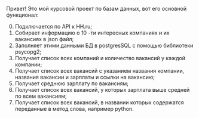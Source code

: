 Привет! Это мой курсовой проект по базам данных, вот его основной функционал:

0. Подключается по API к HH.ru;
1. Собирает информацию о 10 -ти интересных компаниях и их вакансиях в json файл;
2. Заполняет этими данными БД в postgresSQL с помощью библиотеки psycopg2;
3. Получает список всех компаний и количество вакансий у каждой компании;
4. Получает список всех вакансий с указанием названия компании, названия вакансии и зарплаты и ссылки на вакансию;
5. Получает среднюю зарплату по вакансиям;
6. Получает список всех вакансий, у которых зарплата выше средней по всем вакансиям;
7. Получает список всех вакансий, в названии которых содержатся переданные в метод слова, например python.